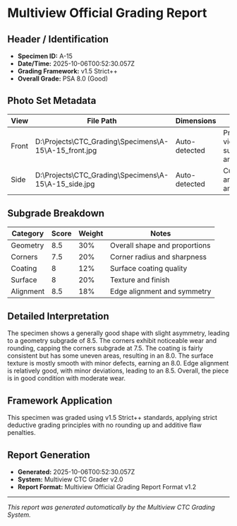 # Multiview Official Grading Report

## Header / Identification
- **Specimen ID:** A-15
- **Date/Time:** 2025-10-06T00:52:30.057Z
- **Grading Framework:** v1.5 Strict++
- **Overall Grade:** PSA 8.0 (Good)

## Photo Set Metadata
| View | File Path | Dimensions | Notes |
|------|-----------|------------|-------|
| Front | D:\Projects\CTC_Grading\Specimens\A-15\A-15_front.jpg | Auto-detected | Primary view for surface analysis |
| Side | D:\Projects\CTC_Grading\Specimens\A-15\A-15_side.jpg | Auto-detected | Curvature and edge analysis |

## Subgrade Breakdown
| Category | Score | Weight | Notes |
|----------|-------|--------|-------|
| Geometry | 8.5 | 30% | Overall shape and proportions |
| Corners | 7.5 | 20% | Corner radius and sharpness |
| Coating | 8 | 12% | Surface coating quality |
| Surface | 8 | 20% | Texture and finish |
| Alignment | 8.5 | 18% | Edge alignment and symmetry |

## Detailed Interpretation
The specimen shows a generally good shape with slight asymmetry, leading to a geometry subgrade of 8.5. The corners exhibit noticeable wear and rounding, capping the corners subgrade at 7.5. The coating is fairly consistent but has some uneven areas, resulting in an 8.0. The surface texture is mostly smooth with minor defects, earning an 8.0. Edge alignment is relatively good, with minor deviations, leading to an 8.5. Overall, the piece is in good condition with moderate wear.

## Framework Application
This specimen was graded using v1.5 Strict++ standards, applying strict deductive grading principles with no rounding up and additive flaw penalties.

## Report Generation
- **Generated:** 2025-10-06T00:52:30.057Z
- **System:** Multiview CTC Grader v2.0
- **Report Format:** Multiview Official Grading Report Format v1.2

---
*This report was generated automatically by the Multiview CTC Grading System.*

